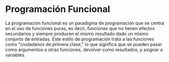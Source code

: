 # Programación Funcional

La programación funcional es un paradigma de programación que se centra en el uso de funciones puras, es decir,
funciones que no tienen efectos secundarios y siempre producen el mismo resultado dado un mismo conjunto de entradas.
Este estilo de programación trata a las funciones como "ciudadanos de primera clase," lo que significa que se pueden
pasar como argumentos a otras funciones, devolver como resultados, y asignar a variables.